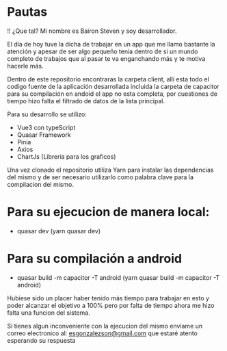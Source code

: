 # Pautas
!! ¿Que tal? Mi nombre es Bairon Steven y soy desarrollador.

El día de hoy tuve la dicha de trabajar en un app que me llamo bastante la atención y apesar de ser algo pequeño tenia dentro de si un mundo completo de trabajos que al pasar te va
enganchando más y te motiva hacerle más.

Dentro de este repositorio encontraras la carpeta client, alli esta todo el codigo fuente de la aplicación desarrollada incluida la carpeta de capacitor para su compilación en andoid
el app no esta completa, por cuestiones de tiempo hizo falta el filtrado de datos de la lista principal.

Para su desarrollo se utilizo:
- Vue3 con typeScript
- Quasar Framework
- Pinia
- Axios
- ChartJs (Libreria para los graficos)

Una vez clonado el repositorio utiliza Yarn para instalar las dependencias del mismo y de ser necesario utilizarlo como palabra clave para la compilacion del mismo.

# Para su ejecucion de manera local:

- quasar dev (yarn quasar dev)

# Para su compilación a android

- quasar build -m capacitor -T android (yarn quasar build -m capacitor -T android)

Hubiese sido un placer haber tenido más tiempo para trabajar en esto y poder alcanzar el objetivo a 100% pero por falta de tiempo ahora me hizo falta una funcion del sistema.


Si tienes algun inconveniente con la ejecucion del mismo enviame un correo electronico al: esgonzalezson@gmail.com que estaré atento esperando su respuesta
